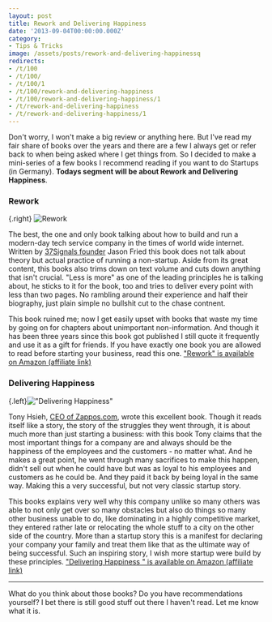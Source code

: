 ```yaml
---
layout: post
title: Rework and Delivering Happiness
date: '2013-09-04T00:00:00.000Z'
category:
- Tips & Tricks
image: /assets/posts/rework-and-delivering-happinessq
redirects:
- /t/100
- /t/100/
- /t/100/1
- /t/100/rework-and-delivering-happiness
- /t/100/rework-and-delivering-happiness/1
- /t/rework-and-delivering-happiness
- /t/rework-and-delivering-happiness/1
---
```




Don't worry, I won't make a big review or anything here. But I've read my fair share of books over the years and there are a few I always get or refer back to when being asked where I get things from. So I decided to make a mini-series of a few books I recommend reading if you want to do Startups (in Germany). **Todays segment will be about Rework and Delivering Happiness**.

### Rework

{.right} ![Rework](/assets/posts/rework-and-delivering-happiness-q)


The best, the one and only book talking about how to build and run a modern-day tech service company in the times of world wide internet. Written by [37Signals founder](http://37signals.com/) Jason Fried this book does not talk about theory but actual practice of running a non-startup. Aside from its great content, this books also trims down on text volume and cuts down anything that isn't crucial. "Less is more" as one of the leading principles he is talking about, he sticks to it for the book, too and tries to deliver every point with less than two pages. No rambling around their experience and half their biography, just plain simple no bullshit cut to the chase contnent.

This book ruined me; now I get easily upset with books that waste my time by going on for chapters about unimportant non-information. And though it has been three years since this book got published I still quote it frequently and use it as a gift for friends. If you have exactly one book you are allowed to read before starting your business, read this one. ["Rework" is available on Amazon (affiliate link)](http://www.amazon.de/gp/product/0307463745/ref=as_li_tf_tl?ie=UTF8&camp=1638&creative=6742&creativeASIN=0307463745&linkCode=as2&tag=cbe-21)


### Delivering Happiness

{.left}!["Delivering Happiness"](/assets/posts/rework-and-delivering-happiness-q)

Tony Hsieh, [CEO of Zappos.com](http://www.zappos.com/), wrote this excellent book. Though it reads itself like a story, the story of the struggles they went through, it is about much more than just starting a business: with this book Tony claims that the most important things for a company are and always should be the happiness of the employees and the customers - no matter what. And he makes a great point, he went through many sacrifices to make this happen, didn't sell out when he could have but was as loyal to his employees and customers as he could be. And they paid it back by being loyal in the same way. Making this a very successful, but not very classic startup story.

This books explains very well why this company unlike so many others was able to not only get over so many obstacles but also do things so many other business unable to do, like dominating in a highly competitive market, they entered rather late or relocating the whole stuff to a city on the other side of the country. More than a startup story this is a manifest for declaring your company your family and treat them like that as the ultimate way of being successful. Such an inspiring story, I wish more startup were build by these principles. ["Delivering Happiness " is available on Amazon (affiliate link)](http://www.amazon.de/gp/product/0446563048/ref=as_li_tf_tl?ie=UTF8&camp=1638&creative=6742&creativeASIN=0446563048&linkCode=as2&tag=cbe-21)

---

What do you think about those books? Do you have recommendations yourself? I bet there is still good stuff out there I haven't read. Let me know what it is.
